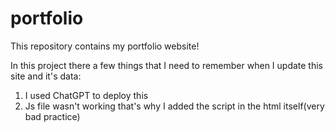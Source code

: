 # portfolio
This repository contains my portfolio website! 

In this project there a few things that I need to remember when I update this site and it's data:
  1) I used ChatGPT to deploy this
  2) Js file wasn't working that's why I added the script in the html itself(very bad practice)
  
